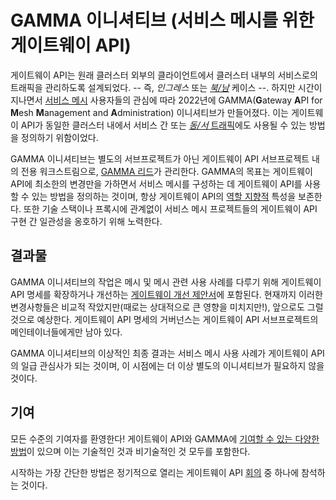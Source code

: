 # GAMMA 이니셔티브 (서비스 메시를 위한 게이트웨이 API)

게이트웨이 API는 원래 클러스터 외부의 클라이언트에서 클러스터 내부의 서비스로의 트래픽을 관리하도록 설계되었다.
-- 즉, _인그레스_ 또는 [_북/남_][north/south traffic] 케이스 --.
하지만 시간이 지나면서 [서비스 메시] 사용자들의 관심에 따라
2022년에 GAMMA(**G**ateway **A**PI for **M**esh **M**anagement and **A**dministration) 이니셔티브가 만들어졌다.
이는 게이트웨이 API가 동일한 클러스터 내에서 서비스 간 또는
[_동/서_ 트래픽][east/west traffic]에도 사용될 수 있는 방법을
정의하기 위함이었다.

GAMMA 이니셔티브는 별도의 서브프로젝트가 아닌 게이트웨이 API 서브프로젝트 내의 전용 워크스트림으로,
[GAMMA 리드]가 관리한다.
GAMMA의 목표는 게이트웨이 API에 최소한의 변경만을 가하면서
서비스 메시를 구성하는 데 게이트웨이 API를 사용할 수 있는 방법을 정의하는 것이며,
항상 게이트웨이 API의 [역할 지향적] 특성을 보존한다.
또한 기술 스택이나 프록시에 관계없이 서비스 메시 프로젝트들의 게이트웨이 API 구현 간 일관성을 옹호하기 위해
노력한다.

## 결과물

GAMMA 이니셔티브의 작업은 메시 및 메시 관련 사용 사례를 다루기 위해 게이트웨이 API 명세를 확장하거나 개선하는
[게이트웨이 개선 제안서][geps]에 포함된다.
현재까지 이러한 변경사항들은 비교적 작았지만(때로는 상대적으로 큰 영향을 미치지만!),
앞으로도 그럴 것으로 예상한다.
게이트웨이 API 명세의 거버넌스는 게이트웨이 API 서브프로젝트의 메인테이너들에게만 남아
있다.

GAMMA 이니셔티브의 이상적인 최종 결과는
서비스 메시 사용 사례가 게이트웨이 API의 일급 관심사가 되는 것이며,
이 시점에는 더 이상 별도의 이니셔티브가 필요하지 않을 것이다.

## 기여

모든 수준의 기여자를 환영한다!
게이트웨이 API와 GAMMA에 [기여할 수 있는 다양한 방법][contributor-ladder]이 있으며
이는 기술적인 것과 비기술적인 것 모두를 포함한다.

시작하는 가장 간단한 방법은 정기적으로 열리는 게이트웨이 API [회의] 중 하나에
참석하는 것이다.

[north/south traffic]:../concepts/glossary.md#northsouth-traffic
[서비스 메시]:../concepts/glossary.md#service-mesh
[east/west traffic]:../concepts/glossary.md#eastwest-traffic
[역할 지향적]:../concepts/roles-and-personas.md
[geps]:../geps/overview.md
[contributor-ladder]:../contributing/contributor-ladder.md
[회의]:../contributing/index.md/#meetings
[GAMMA 리드]:https://github.com/kubernetes-sigs/gateway-api/blob/main/OWNERS_ALIASES#L23
